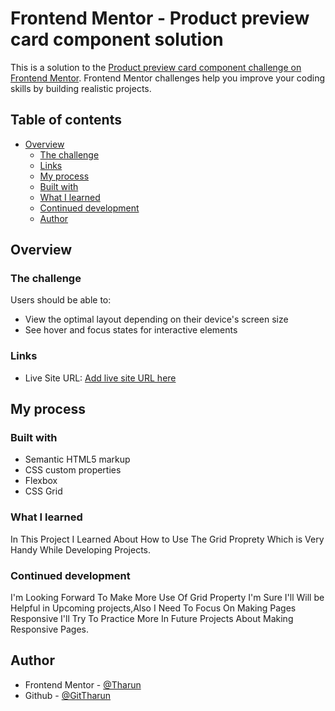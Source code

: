 # Frontend Mentor - Product preview card component solution

This is a solution to the [Product preview card component challenge on Frontend Mentor](https://www.frontendmentor.io/challenges/product-preview-card-component-GO7UmttRfa). Frontend Mentor challenges help you improve your coding skills by building realistic projects. 

## Table of contents

- [Overview](#overview)
  - [The challenge](#the-challenge)
  - [Links](#links)
  - [My process](#my-process)
  - [Built with](#built-with)
  - [What I learned](#what-i-learned)
  - [Continued development](#continued-development)
  - [Author](#author)

## Overview

### The challenge

Users should be able to:

- View the optimal layout depending on their device's screen size
- See hover and focus states for interactive elements

### Links

- Live Site URL: [Add live site URL here](https://your-live-site-url.com)

## My process

### Built with

- Semantic HTML5 markup
- CSS custom properties
- Flexbox
- CSS Grid

### What I learned

In This Project I Learned About How to Use The Grid Proprety Which is Very Handy While Developing Projects.

### Continued development

I'm Looking Forward To Make More Use Of Grid Property I'm Sure I'll Will be Helpful in Upcoming projects,Also I Need To Focus On Making Pages Responsive I'll Try To Practice More In Future Projects About Making Responsive Pages.

## Author

- Frontend Mentor - [@Tharun](https://www.frontendmentor.io/profile/GitThaRun)
- Github -  [@GitTharun](https://github.com/GitThaRun)
